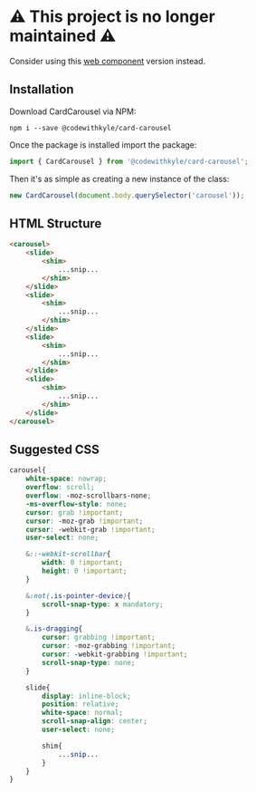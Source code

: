 # ⚠️ This project is no longer maintained ⚠️

Consider using this [web component](https://components.codewithkyle.com/carousels/card-carousel) version instead.

## Installation

Download CardCarousel via NPM:

```
npm i --save @codewithkyle/card-carousel
```

Once the package is installed import the package:

```typescript
import { CardCarousel } from '@codewithkyle/card-carousel';
```

Then it's as simple as creating a new instance of the class:

```typescript
new CardCarousel(document.body.querySelector('carousel'));
```

## HTML Structure

```html
<carousel>
    <slide>
        <shim>
            ...snip...
        </shim>
    </slide>
    <slide>
        <shim>
            ...snip...
        </shim>
    </slide>
    <slide>
        <shim>
            ...snip...
        </shim>
    </slide>
    <slide>
        <shim>
            ...snip...
        </shim>
    </slide>
</carousel>
```

## Suggested CSS

```scss
carousel{
    white-space: nowrap;
    overflow: scroll;
    overflow: -moz-scrollbars-none;
    -ms-overflow-style: none;
    cursor: grab !important;
    cursor: -moz-grab !important;
    cursor: -webkit-grab !important;
    user-select: none;

    &::-webkit-scrollbar{
        width: 0 !important;
        height: 0 !important;
    }

    &:not(.is-pointer-device){
        scroll-snap-type: x mandatory;
    }

    &.is-dragging{
        cursor: grabbing !important;
        cursor: -moz-grabbing !important;
        cursor: -webkit-grabbing !important;
        scroll-snap-type: none;
    }

    slide{
        display: inline-block;
        position: relative;
        white-space: normal;
        scroll-snap-align: center;
        user-select: none;

        shim{
            ...snip...
        }
    }
}
```